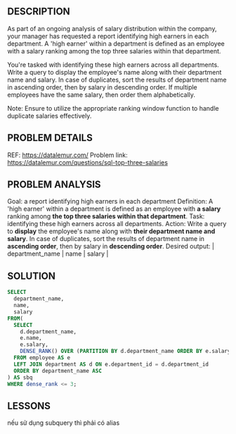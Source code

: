 ## DESCRIPTION
As part of an ongoing analysis of salary distribution within the company, your manager has requested a report identifying high earners in each department. A 'high earner' within a department is defined as an employee with a salary ranking among the top three salaries within that department.

You're tasked with identifying these high earners across all departments. Write a query to display the employee's name along with their department name and salary. In case of duplicates, sort the results of department name in ascending order, then by salary in descending order. If multiple employees have the same salary, then order them alphabetically.

Note: Ensure to utilize the appropriate ranking window function to handle duplicate salaries effectively.

## PROBLEM DETAILS
REF: <https://datalemur.com/>
Problem link: <https://datalemur.com/questions/sql-top-three-salaries>

## PROBLEM ANALYSIS
Goal: a report identifying high earners in each department
Definition:  A 'high earner' within a department is defined as an employee with **a salary** ranking among **the top three salaries within that department**.
Task: identifying these high earners across all departments. 
Action: Write a query to **display** the employee's name along with **their department name and salary**. 
In case of duplicates, sort the results of department name in **ascending order**, then by salary in **descending order**.
Desired output:
| department_name | name | salary |

## SOLUTION

```sql
SELECT
  department_name,
  name,
  salary
FROM(
  SELECT
    d.department_name,
    e.name,
    e.salary,
    DENSE_RANK() OVER (PARTITION BY d.department_name ORDER BY e.salary DESC) AS dense_rank
  FROM employee AS e
  LEFT JOIN department AS d ON e.department_id = d.department_id
  ORDER BY department_name ASC
) AS sbq
WHERE dense_rank <= 3;
```

## LESSONS
nếu sử dụng subquery thì phải có alias
